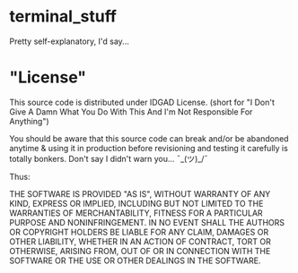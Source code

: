 # terminal_stuff

Pretty self-explanatory, I'd say...

# "License"

This source code is distributed under IDGAD License.
(short for "I Don't Give A Damn What You Do With This And I'm Not Responsible For Anything")

You should be aware that this source code can break and/or be abandoned anytime & using it in production before revisioning and testing it carefully is totally bonkers. Don't say I didn't warn you... ¯\_(ツ)_/¯

Thus:

THE SOFTWARE IS PROVIDED "AS IS", WITHOUT WARRANTY OF ANY KIND, EXPRESS OR IMPLIED, INCLUDING BUT NOT LIMITED TO THE WARRANTIES OF MERCHANTABILITY, FITNESS FOR A PARTICULAR PURPOSE AND NONINFRINGEMENT. IN NO EVENT SHALL THE AUTHORS OR COPYRIGHT HOLDERS BE LIABLE FOR ANY CLAIM, DAMAGES OR OTHER LIABILITY, WHETHER IN AN ACTION OF CONTRACT, TORT OR OTHERWISE, ARISING FROM, OUT OF OR IN CONNECTION WITH THE SOFTWARE OR THE USE OR OTHER DEALINGS IN THE SOFTWARE.
